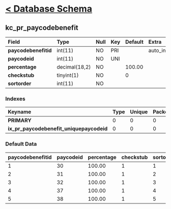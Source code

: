 # [< Database Schema](DatabaseSchema.md) #

## kc\_pr\_paycodebenefit ##
| **Field** | Type | Null | Key | Default | Extra | Comment |
|:----------|:-----|:-----|:----|:--------|:------|:--------|
| **paycodebenefitid** | int(11) | NO | PRI |  | auto\_increment |  |
| **paycodeid** | int(11) | NO | UNI |  |  |  |
| **percentage** | decimal(18,2) | NO |  | 100.00 |  |  |
| **checkstub** | tinyint(1) | NO |  | 0 |  |  |
| **sortorder** | int(11) | NO |  |  |  |  |


### Indexes ###
| **Keyname** | Type | Unique | Packed | Column | Seq | Cardinality | Collation | Null | Comment |
|:------------|:-----|:-------|:-------|:-------|:----|:------------|:----------|:-----|:--------|
| **PRIMARY** | 0 | 0 | 0 | paycodebenefitid | 1 | 5 | A | 0 | 0 |
| **ix\_pr\_paycodebenefit\_uniquepaycodeid** | 0 | 0 | 0 | paycodeid | 1 | 5 | A | 0 | 0 |


### Default Data ###
| paycodebenefitid | paycodeid | percentage | checkstub | sortorder |
|:-----------------|:----------|:-----------|:----------|:----------|
| 1 | 30 | 100.00 | 1 | 1 |
| 2 | 31 | 100.00 | 1 | 2 |
| 3 | 32 | 100.00 | 1 | 3 |
| 4 | 37 | 100.00 | 1 | 4 |
| 5 | 38 | 100.00 | 1 | 5 |